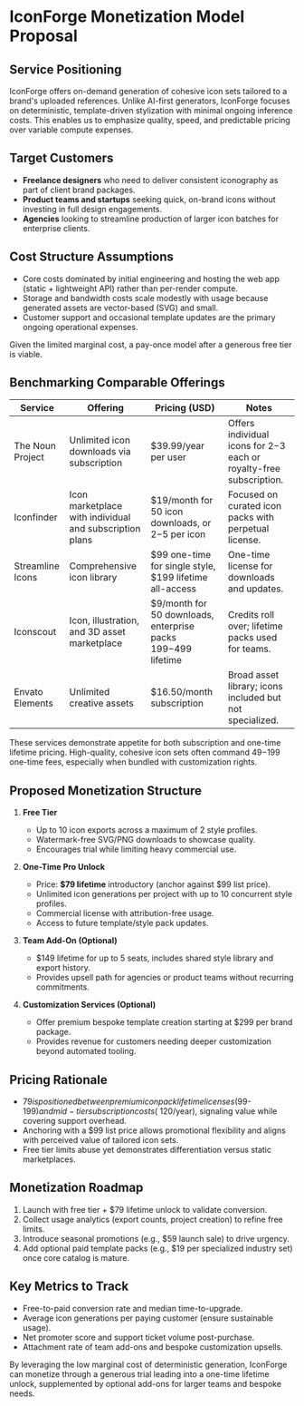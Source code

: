 # IconForge Monetization Model Proposal

## Service Positioning
IconForge offers on-demand generation of cohesive icon sets tailored to a brand's uploaded references. Unlike AI-first generators, IconForge focuses on deterministic, template-driven stylization with minimal ongoing inference costs. This enables us to emphasize quality, speed, and predictable pricing over variable compute expenses.

## Target Customers
- **Freelance designers** who need to deliver consistent iconography as part of client brand packages.
- **Product teams and startups** seeking quick, on-brand icons without investing in full design engagements.
- **Agencies** looking to streamline production of larger icon batches for enterprise clients.

## Cost Structure Assumptions
- Core costs dominated by initial engineering and hosting the web app (static + lightweight API) rather than per-render compute.
- Storage and bandwidth costs scale modestly with usage because generated assets are vector-based (SVG) and small.
- Customer support and occasional template updates are the primary ongoing operational expenses.

Given the limited marginal cost, a pay-once model after a generous free tier is viable.

## Benchmarking Comparable Offerings
| Service | Offering | Pricing (USD) | Notes |
| --- | --- | --- | --- |
| The Noun Project | Unlimited icon downloads via subscription | $39.99/year per user | Offers individual icons for $2-$3 each or royalty-free subscription. |
| Iconfinder | Icon marketplace with individual and subscription plans | $19/month for 50 icon downloads, or $2-$5 per icon | Focused on curated icon packs with perpetual license. |
| Streamline Icons | Comprehensive icon library | $99 one-time for single style, $199 lifetime all-access | One-time license for downloads and updates. |
| Iconscout | Icon, illustration, and 3D asset marketplace | $9/month for 50 downloads, enterprise packs $199-$499 lifetime | Credits roll over; lifetime packs used for teams. |
| Envato Elements | Unlimited creative assets | $16.50/month subscription | Broad asset library; icons included but not specialized. |

These services demonstrate appetite for both subscription and one-time lifetime pricing. High-quality, cohesive icon sets often command $49-$199 one-time fees, especially when bundled with customization rights.

## Proposed Monetization Structure
1. **Free Tier**
   - Up to 10 icon exports across a maximum of 2 style profiles.
   - Watermark-free SVG/PNG downloads to showcase quality.
   - Encourages trial while limiting heavy commercial use.

2. **One-Time Pro Unlock**
   - Price: **$79 lifetime** introductory (anchor against $99 list price).
   - Unlimited icon generations per project with up to 10 concurrent style profiles.
   - Commercial license with attribution-free usage.
   - Access to future template/style pack updates.

3. **Team Add-On (Optional)**
   - $149 lifetime for up to 5 seats, includes shared style library and export history.
   - Provides upsell path for agencies or product teams without recurring commitments.

4. **Customization Services (Optional)**
   - Offer premium bespoke template creation starting at $299 per brand package.
   - Provides revenue for customers needing deeper customization beyond automated tooling.

## Pricing Rationale
- $79 is positioned between premium icon pack lifetime licenses ($99-$199) and mid-tier subscription costs (~$120/year), signaling value while covering support overhead.
- Anchoring with a $99 list price allows promotional flexibility and aligns with perceived value of tailored icon sets.
- Free tier limits abuse yet demonstrates differentiation versus static marketplaces.

## Monetization Roadmap
1. Launch with free tier + $79 lifetime unlock to validate conversion.
2. Collect usage analytics (export counts, project creation) to refine free limits.
3. Introduce seasonal promotions (e.g., $59 launch sale) to drive urgency.
4. Add optional paid template packs (e.g., $19 per specialized industry set) once core catalog is mature.

## Key Metrics to Track
- Free-to-paid conversion rate and median time-to-upgrade.
- Average icon generations per paying customer (ensure sustainable usage).
- Net promoter score and support ticket volume post-purchase.
- Attachment rate of team add-ons and bespoke customization upsells.

By leveraging the low marginal cost of deterministic generation, IconForge can monetize through a generous trial leading into a one-time lifetime unlock, supplemented by optional add-ons for larger teams and bespoke needs.
